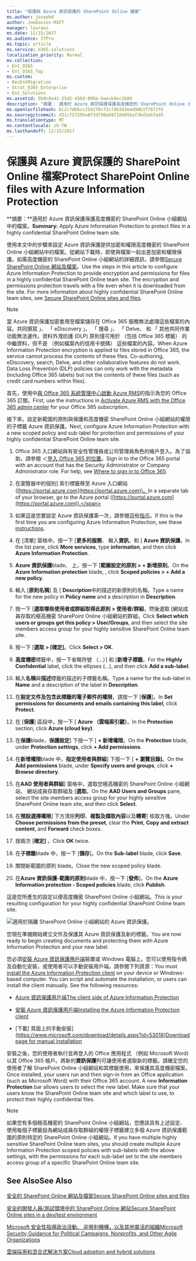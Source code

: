```yaml
---
title: "保護與 Azure 資訊保護的 SharePoint Online 檔案"
ms.author: josephd
author: JoeDavies-MSFT
manager: laurawi
ms.date: 12/15/2017
ms.audience: ITPro
ms.topic: article
ms.service: o365-solutions
localization_priority: Normal
ms.collection:
- Ent_O365
- Ent_O365_Top
ms.custom:
- DecEntMigration
- Strat_O365_Enterprise
- Ent_Solutions
ms.assetid: 5b9c8e41-25d2-436d-89bb-9aecb9ec2b80
description: "摘要： 適用於 Azure 資訊保護保護高度機密的 SharePoint Online 小組網站中的檔案。"
ms.openlocfilehash: bc2c7dbbcc254270cf2c7db3d3eed98b3f7872f6
ms.sourcegitcommit: d31cf57295e8f3d798ab971d405baf3bd3eb7a45
ms.translationtype: MT
ms.contentlocale: zh-TW
ms.lasthandoff: 12/15/2017
---
```

# <a name="protect-sharepoint-online-files-with-azure-information-protection"></a><span data-ttu-id="7f689-103">保護與 Azure 資訊保護的 SharePoint Online 檔案</span><span class="sxs-lookup"><span data-stu-id="7f689-103">Protect SharePoint Online files with Azure Information Protection</span></span>

 <span data-ttu-id="7f689-104">**摘要：**適用於 Azure 資訊保護保護高度機密的 SharePoint Online 小組網站中的檔案。</span><span class="sxs-lookup"><span data-stu-id="7f689-104">**Summary:** Apply Azure Information Protection to protect files in a highly confidential SharePoint Online team site.</span></span>
  
<span data-ttu-id="7f689-p101">使用本文中的步驟來設定 Azure 資訊保護提供加密和權限高度機密的 SharePoint Online 小組網站中的檔案。從網站下載時，即使與檔案一起出差加密和權限保護。如需高度機密的 SharePoint Online 小組網站的詳細資訊，請參閱[Secure SharePoint Online 網站及檔案](secure-sharepoint-online-sites-and-files.md)。</span><span class="sxs-lookup"><span data-stu-id="7f689-p101">Use the steps in this article to configure Azure Information Protection to provide encryption and permissions for files in a highly confidential SharePoint Online team site. The encryption and permissions protection travels with a file even when it is downloaded from the site. For more information about highly confidential SharePoint Online team sites, see [Secure SharePoint Online sites and files](secure-sharepoint-online-sites-and-files.md).</span></span>
  
> [!NOTE]
> <span data-ttu-id="7f689-p102">當 Azure 資訊保護加密套用至檔案儲存在 Office 365 服務無法處理這些檔案的內容。共同撰寫 」、 「 eDiscovery 」、 「 搜尋 」、 「 Delve、 和 「 其他共同作業功能無法運作。資料外洩防護 (DLP) 原則僅可用於 （包括 Office 365 標籤） 的中繼資料，但不是 （例如檔案內的信用卡號碼） 這些檔案的內容。</span><span class="sxs-lookup"><span data-stu-id="7f689-p102">When Azure Information Protection encryption is applied to files stored in Office 365, the service cannot process the contents of these files. Co-authoring, eDiscovery, search, Delve, and other collaborative features do not work. Data Loss Prevention (DLP) policies can only work with the metadata (including Office 365 labels) but not the contents of these files (such as credit card numbers within files).</span></span> 
  
<span data-ttu-id="7f689-111">首先，使用中[與 Office 365 系統管理中心啟動 Azure RMS](https://docs.microsoft.com/information-protection/deploy-use/activate-office365)的指示為您的 Office 365 訂閱。</span><span class="sxs-lookup"><span data-stu-id="7f689-111">First, use the instructions in [Activate Azure RMS with the Office 365 admin center](https://docs.microsoft.com/information-protection/deploy-use/activate-office365) for your Office 365 subscription.</span></span>
  
<span data-ttu-id="7f689-112">接下來，設定新範圍的原則與保護和高度機密 SharePoint Online 小組網站的權限的子標籤 Azure 資訊保護。</span><span class="sxs-lookup"><span data-stu-id="7f689-112">Next, configure Azure Information Protection with a new scoped policy and sub-label for protection and permissions of your highly confidential SharePoint Online team site.</span></span>
  
1. <span data-ttu-id="7f689-p103">Office 365 入口網站與有安全性管理員或公司管理員角色的帳戶登入。為了協助，請參閱 ＜[登入 Office 365 的位置](https://support.office.com/Article/Where-to-sign-in-to-Office-365-e9eb7d51-5430-4929-91ab-6157c5a050b4)。</span><span class="sxs-lookup"><span data-stu-id="7f689-p103">Sign in to the Office 365 portal with an account that has the Security Administrator or Company Administrator role. For help, see [Where to sign in to Office 365](https://support.office.com/Article/Where-to-sign-in-to-Office-365-e9eb7d51-5430-4929-91ab-6157c5a050b4).</span></span>
    
2. <span data-ttu-id="7f689-115">在瀏覽器中的個別] 索引標籤移至 Azure 入口網站 ([https://portal.azure.com](https://portal.azure.com))。</span><span class="sxs-lookup"><span data-stu-id="7f689-115">In a separate tab of your browser, go to the Azure portal ([https://portal.azure.com](https://portal.azure.com)).</span></span>
    
3. <span data-ttu-id="7f689-116">如果這是您要設定 Azure 資訊保護第一次，請參閱這些[指示](https://docs.microsoft.com/information-protection/deploy-use/configure-policy#to-access-the-azure-information-protection-blade-for-the-first-time)。</span><span class="sxs-lookup"><span data-stu-id="7f689-116">If this is the first time you are configuring Azure Information Protection, see these [instructions](https://docs.microsoft.com/information-protection/deploy-use/configure-policy#to-access-the-azure-information-protection-blade-for-the-first-time).</span></span>
    
4. <span data-ttu-id="7f689-117">在 [清單] 窗格中，按一下 [**更多的服務**、 輸入**資訊**，和 [ **Azure 資訊保護**。</span><span class="sxs-lookup"><span data-stu-id="7f689-117">In the list pane, click **More services**, type **information**, and then click **Azure Information Protection**.</span></span>
    
5. <span data-ttu-id="7f689-118">**Azure 資訊保護**blade、 上，按一下 [**範圍設定的原則 > + 新增原則**。</span><span class="sxs-lookup"><span data-stu-id="7f689-118">On the **Azure Information protection** blade, , click **Scoped policies > + Add a new policy**.</span></span>
    
6. <span data-ttu-id="7f689-119">輸入 [**原則名稱**] 及 [ **Description**中的描述的新原則的名稱。</span><span class="sxs-lookup"><span data-stu-id="7f689-119">Type a name for the new policy in **Policy name** and a description in **Description**.</span></span>
    
7. <span data-ttu-id="7f689-120">按一下 [**選取哪些使用者或群組取得此原則 > 使用者/群組**，然後選取 [網站成員存取的極高機密 SharePoint Online 小組網站的群組。</span><span class="sxs-lookup"><span data-stu-id="7f689-120">Click **Select which users or groups get this policy > User/Groups**, and then select the site members access group for your highly sensitive SharePoint Online team site.</span></span> 
    
8. <span data-ttu-id="7f689-121">按一下 [**選取 > [確定]**。</span><span class="sxs-lookup"><span data-stu-id="7f689-121">Click **Select > OK**.</span></span>
    
9. <span data-ttu-id="7f689-122">**高度機密**標籤中，按一下省略符號 （...）] 和 [**新增子標籤**。</span><span class="sxs-lookup"><span data-stu-id="7f689-122">For the **Highly Confidential** label, click the ellipses (…), and then click **Add a sub-label**.</span></span>
    
10. <span data-ttu-id="7f689-123">輸入**名稱**與**描述**標籤的描述的子標籤名稱。</span><span class="sxs-lookup"><span data-stu-id="7f689-123">Type a name for the sub-label in **Name** and a description of the label in **Description**.</span></span>
    
11. <span data-ttu-id="7f689-124">在**設定文件及包含此標籤的電子郵件的權限**，請按一下 [**保護**]。</span><span class="sxs-lookup"><span data-stu-id="7f689-124">In **Set permissions for documents and emails containing this label**, click **Protect**.</span></span>
    
12. <span data-ttu-id="7f689-125">在 [**保護**] 區段中，按一下 [ **Azure （雲端索引鍵）**。</span><span class="sxs-lookup"><span data-stu-id="7f689-125">In the **Protection** section, click **Azure (cloud key)**.</span></span>
    
13. <span data-ttu-id="7f689-126">在**保護**blade，**保護設定**] 下按一下 [ **+ 新增權限**。</span><span class="sxs-lookup"><span data-stu-id="7f689-126">On the **Protection** blade, under **Protection settings**, click **+ Add permissions**.</span></span>
    
14. <span data-ttu-id="7f689-127">在**新增權限**blade 中，**指定使用者與群組**] 下按一下 [ **+ 瀏覽目錄]**。</span><span class="sxs-lookup"><span data-stu-id="7f689-127">On the **Add permissions** blade, under **Specify users and groups**, click **+ Browse directory**.</span></span>
    
15. <span data-ttu-id="7f689-128">在**AAD 使用者與群組**] 窗格中，選取您極高機密的 SharePoint Online 小組網站、 網站成員存取群組及 [**選取**。</span><span class="sxs-lookup"><span data-stu-id="7f689-128">On the **AAD Users and Groups** pane, select the site members access group for your highly sensitive SharePoint Online team site, and then click **Select**.</span></span>
    
16. <span data-ttu-id="7f689-129">在**預設選擇權限**] 下方清除**列印**、**複製及擷取內容**以及**轉寄**] 核取方塊。</span><span class="sxs-lookup"><span data-stu-id="7f689-129">Under **Choose permissions from the preset**, clear the **Print**, **Copy and extract content**, and **Forward** check boxes.</span></span>
    
17. <span data-ttu-id="7f689-130">按兩次 [**確定]** 。</span><span class="sxs-lookup"><span data-stu-id="7f689-130">Click **OK** twice.</span></span>
    
18. <span data-ttu-id="7f689-131">在**子標籤**blade 中，按一下 [**儲存**]。</span><span class="sxs-lookup"><span data-stu-id="7f689-131">On the **Sub-label** blade, click **Save**.</span></span>
    
19. <span data-ttu-id="7f689-132">關閉新範圍的原則 blade。</span><span class="sxs-lookup"><span data-stu-id="7f689-132">Close the new scoped policy blade.</span></span>
    
20. <span data-ttu-id="7f689-133">在**Azure 資訊保護-範圍的原則**blade 中，按一下 [**發佈**]。</span><span class="sxs-lookup"><span data-stu-id="7f689-133">On the **Azure Information protection - Scoped policies** blade, click **Publish**.</span></span>
    
<span data-ttu-id="7f689-134">這是您所產生的設定以便高度機密 SharePoint Online 小組網站。</span><span class="sxs-lookup"><span data-stu-id="7f689-134">This is your resulting configuration for your highly confidential SharePoint Online team site.</span></span>
  
![適用於隔離 SharePoint Online 小組網站的 Azure 資訊保護。](images/8cc92aa4-e7bc-4c2f-a4a4-3b034b21aebf.png)
  
<span data-ttu-id="7f689-136">您現在準備開始建立文件及保護其 Azure 資訊保護及新的標籤。</span><span class="sxs-lookup"><span data-stu-id="7f689-136">You are now ready to begin creating documents and protecting them with Azure Information Protection and your new label.</span></span>
  
<span data-ttu-id="7f689-p104">您必須[安裝 Azure 資訊保護用戶端](https://docs.microsoft.com/information-protection/rms-client/install-client-app)裝置或 Windows 電腦上。您可以使用指令碼及自動化安裝，或使用者可以手動安裝用戶端。請參閱下列資源：</span><span class="sxs-lookup"><span data-stu-id="7f689-p104">You must [install the Azure Information Protection client](https://docs.microsoft.com/information-protection/rms-client/install-client-app) on your device or Windows-based computer. You can script and automate the installation, or users can install the client manually. See the following resources:</span></span>
  
- [<span data-ttu-id="7f689-140">Azure 資訊保護用戶端</span><span class="sxs-lookup"><span data-stu-id="7f689-140">The client side of Azure Information Protection</span></span>](https://docs.microsoft.com/information-protection/rms-client/use-client)
    
- [<span data-ttu-id="7f689-141">安裝 Azure 資訊保護用戶端</span><span class="sxs-lookup"><span data-stu-id="7f689-141">Installing the Azure Information Protection client</span></span>](https://docs.microsoft.com/information-protection/rms-client/client-admin-guide)
    
- <span data-ttu-id="7f689-142">[下載] 頁面上的手動安裝](https://www.microsoft.com/download/details.aspx?id=53018)</span><span class="sxs-lookup"><span data-stu-id="7f689-142">[Download page for manual installation](https://www.microsoft.com/download/details.aspx?id=53018)</span></span>
    
<span data-ttu-id="7f689-p105">安裝之後，您的使用者執行並再登入的 Office 應用程式 （例如 Microsoft Word) 以其 Office 365 帳戶。將新的**資訊保護**列可讓使用者選取新的標籤。請確定您的使用者了解 SharePoint Online 小組網站和其標籤使用，來保護其高度機密檔案。</span><span class="sxs-lookup"><span data-stu-id="7f689-p105">Once installed, your users run and then sign-in from an Office application (such as Microsoft Word) with their Office 365 account. A new **Information Protection** bar allows users to select the new label. Make sure that your users know the SharePoint Online team site and which label to use, to protect their highly confidential files.</span></span>
  
> [!NOTE]
> <span data-ttu-id="7f689-146">如果您有多個極高機密的 SharePoint Online 小組網站，您應該具有上述設定、 使用每個子標籤設為網站成員存取群組的權限子標籤建立多個 Azure 資訊保護範圍的原則特定的 SharePoint Online 小組網站。</span><span class="sxs-lookup"><span data-stu-id="7f689-146">If you have multiple highly sensitive SharePoint Online team sites, you should create multiple Azure Information Protection scoped policies with sub-labels with the above settings, with the permissions for each sub-label set to the site members access group of a specific SharePoint Online team site.</span></span> 
  
## <a name="see-also"></a><span data-ttu-id="7f689-147">See Also</span><span class="sxs-lookup"><span data-stu-id="7f689-147">See Also</span></span>

[<span data-ttu-id="7f689-148">安全的 SharePoint Online 網站及檔案</span><span class="sxs-lookup"><span data-stu-id="7f689-148">Secure SharePoint Online sites and files</span></span>](secure-sharepoint-online-sites-and-files.md)
  
[<span data-ttu-id="7f689-149">安全的開發人員/測試環境中的 SharePoint Online 網站</span><span class="sxs-lookup"><span data-stu-id="7f689-149">Secure SharePoint Online sites in a dev/test environment</span></span>](secure-sharepoint-online-sites-in-a-dev-test-environment.md)
  
[<span data-ttu-id="7f689-150">Microsoft 安全性指導政治活動、 非營利機構，以及其他靈活的組織</span><span class="sxs-lookup"><span data-stu-id="7f689-150">Microsoft Security Guidance for Political Campaigns, Nonprofits, and Other Agile Organizations</span></span>](microsoft-security-guidance-for-political-campaigns-nonprofits-and-other-agile-o.md)
  
[<span data-ttu-id="7f689-151">雲端採用和混合式解決方案</span><span class="sxs-lookup"><span data-stu-id="7f689-151">Cloud adoption and hybrid solutions</span></span>](cloud-adoption-and-hybrid-solutions.md)




